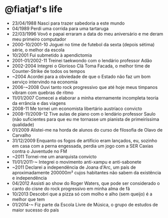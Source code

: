 @fiatjaf's life
===============

- 23/04/1988 Nasci para trazer sabedoria a este mundo
- 04/1989 Perdi uma corrida para uma tartaruga
- 22/03/1996 Vovô e papai erraram a data do meu aniversário e me deram meu primeiro computador
- 2000-10/2001-10 Joguei no time de futebol da sexta (depois sétima) série, o melhor da escola
- 10/2001 Fui submetido à apendictomia
- 2001-01/2002-11 Treinei taekwondo com o lendário professor Adão
- 2002-2004 Integrei o Glorioso Clã Toma Facada, o melhor time de Counter-Strike de todos os tempos
- ~2004 Acordei para a obviedade de que o Estado não faz um bom serviço intervindo na economia
- 2006-~2008 Ouvi tanto rock progressivo que até hoje meus tímpanos vibram com quebras de ritmo
- 11/01/2007 Comecei a elaborar a minha eternamente incompleta teoria da errância e das viagens
- 2008-11 Me tornei um economista libertário austríaco convicto
- 2008-11/2009-12 Tive aulas de piano com o lendário professor Saulo (não suficientes para que eu me tornasse um pianista de primeiríssima qualidade)
- 01/2009 Alistei-me na horda de alunos do curso de filosofia de Olavo de Carvalho
- 31/12/2009 Enquanto os fogos de artifício eram lançados, eu, sozinho em casa com a perna engessada, perdia um jogo com a SER Caxias contra o Juventude no FM
- ~2011 Tornei-me um anarquista convicto
- 11/01/2011-~ Integrei o movimento anti-xampu e anti-sabonete
- ~2011 Declarei a independência de Joana d'Arc, um país de aproximadamente 200000m² cujos habitantes não sabem da existência e independência
- 04/2012 Assisti ao show do Roger Waters, que pode ser considerado o canto do cisne do rock progressivo em minha alma de fã
- 10/2013 Descobri que a pizza só com molho e alho (sem queijo) é a melhor que tem
- 01/2014-~ Fiz parte da Escola Livre de Música, o grupo de estudos de maior sucesso do país
